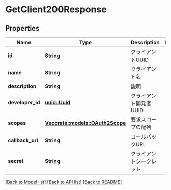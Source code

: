 # GetClient200Response

## Properties

Name | Type | Description | Notes
------------ | ------------- | ------------- | -------------
**id** | **String** | クライアントUUID | 
**name** | **String** | クライアント名 | 
**description** | **String** | 説明 | 
**developer_id** | [**uuid::Uuid**](uuid::Uuid.md) | クライアント開発者UUID | 
**scopes** | [**Vec<crate::models::OAuth2Scope>**](OAuth2Scope.md) | 要求スコープの配列 | 
**callback_url** | **String** | コールバックURL | 
**secret** | **String** | クライアントシークレット | 

[[Back to Model list]](../README.md#documentation-for-models) [[Back to API list]](../README.md#documentation-for-api-endpoints) [[Back to README]](../README.md)


